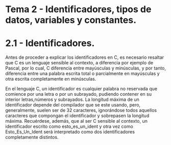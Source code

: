 <h1> Tema 2 - Identificadores, tipos de datos, variables
y constantes. </h1>

<h1> 2.1 - Identificadores.</h1>

<p>Antes de proceder a explicar los identificadores en C, es necesario resaltar que C es un lenguaje sensible al contexto, a diferencia por ejemplo de Pascal, por lo cual, C diferencia entre mayúsculas y minúsculas, y por tanto, diferencia entre una palabra escrita total o parcialmente en mayúsculas y otra escrita completamente en minúsculas.</p>

<p>En el lenguaje C, un identificador es cualquier palabra no reservada que comience por una letra o por un subrayado, pudiendo contener en su interior letras,números y subrayados. La longitud máxima de un identificador depende del compilador que se este usando, pero, generalmente, suelen ser de 32 caracteres, ignorándose todos aquellos caracteres que compongan el identificador y sobrepasen la longitud máxima. Recuérdese, además, que al ser C sensible al contexto, un identificador escrito como esto_es_un_ident y otra vez como Esto_Es_Un_Ident será interpretado como dos identificadores completamente distintos.</p>
